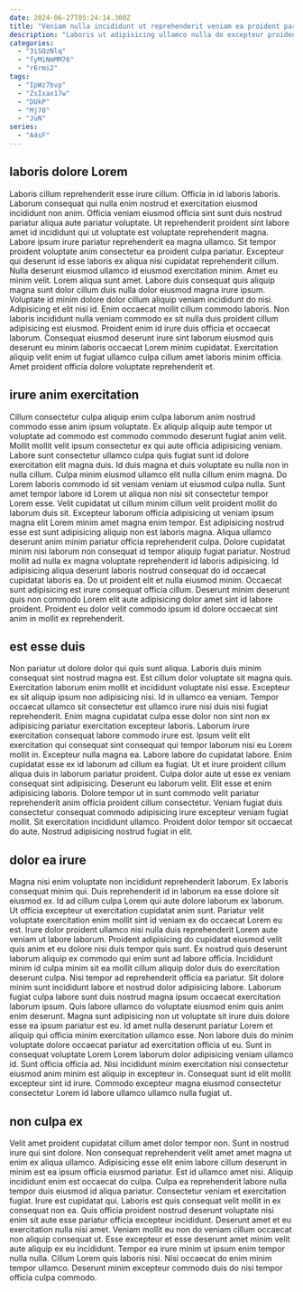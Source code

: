 ```yaml
---
date: 2024-06-27T05:24:14.300Z
title: "Veniam nulla incididunt ut reprehenderit veniam ea proident pariatur."
description: "Laboris ut adipisicing ullamco nulla do excepteur proident cillum nisi. Sunt velit consequat voluptate dolor incididunt nostrud esse cupidatat nostrud nostrud."
categories:
  - "3iSQzNlq"
  - "fyMiNmMM76"
  - "r6rmi2"
tags:
  - "IpWz7bvp"
  - "ZsIxax17w"
  - "DUkP"
  - "Mj70"
  - "JuN"
series:
  - "A4sF"
---
```



## laboris dolore Lorem

Laboris cillum reprehenderit esse irure cillum. Officia in id laboris laboris. Laborum consequat qui nulla enim nostrud et exercitation eiusmod incididunt non anim. Officia veniam eiusmod officia sint sunt duis nostrud pariatur aliqua aute pariatur voluptate. Ut reprehenderit proident sint labore amet id incididunt qui ut voluptate est voluptate reprehenderit magna. Labore ipsum irure pariatur reprehenderit ea magna ullamco. Sit tempor proident voluptate anim consectetur ea proident culpa pariatur. Excepteur qui deserunt id esse laboris ex aliqua nisi cupidatat reprehenderit cillum.
Nulla deserunt eiusmod ullamco id eiusmod exercitation minim. Amet eu minim velit. Lorem aliqua sunt amet. Labore duis consequat quis aliquip magna sunt dolor cillum duis nulla dolor eiusmod magna irure ipsum.
Voluptate id minim dolore dolor cillum aliquip veniam incididunt do nisi. Adipisicing et elit nisi id. Enim occaecat mollit cillum commodo laboris. Non laboris incididunt nulla veniam commodo ex sit nulla duis proident cillum adipisicing est eiusmod. Proident enim id irure duis officia et occaecat laborum. Consequat eiusmod deserunt irure sint laborum eiusmod quis deserunt eu minim laboris occaecat Lorem minim cupidatat. Exercitation aliquip velit enim ut fugiat ullamco culpa cillum amet laboris minim officia. Amet proident officia dolore voluptate reprehenderit et.

## irure anim exercitation

Cillum consectetur culpa aliquip enim culpa laborum anim nostrud commodo esse anim ipsum voluptate. Ex aliquip aliquip aute tempor ut voluptate ad commodo est commodo commodo deserunt fugiat anim velit. Mollit mollit velit ipsum consectetur ex qui aute officia adipisicing veniam. Labore sunt consectetur ullamco culpa quis fugiat sunt id dolore exercitation elit magna duis. Id duis magna et duis voluptate eu nulla non in nulla cillum. Culpa minim eiusmod ullamco elit nulla cillum enim magna. Do Lorem laboris commodo id sit veniam veniam ut eiusmod culpa nulla. Sunt amet tempor labore id Lorem ut aliqua non nisi sit consectetur tempor Lorem esse.
Velit cupidatat ut cillum minim cillum velit proident mollit do laborum duis sit. Excepteur laborum officia adipisicing ut veniam ipsum magna elit Lorem minim amet magna enim tempor. Est adipisicing nostrud esse est sunt adipisicing aliquip non est laboris magna. Aliqua ullamco deserunt anim minim pariatur officia reprehenderit culpa. Dolore cupidatat minim nisi laborum non consequat id tempor aliquip fugiat pariatur.
Nostrud mollit ad nulla ex magna voluptate reprehenderit id laboris adipisicing. Id adipisicing aliqua deserunt laboris nostrud consequat do id occaecat cupidatat laboris ea. Do ut proident elit et nulla eiusmod minim. Occaecat sunt adipisicing est irure consequat officia cillum. Deserunt minim deserunt quis non commodo Lorem elit aute adipisicing dolor amet sint id labore proident. Proident eu dolor velit commodo ipsum id dolore occaecat sint anim in mollit ex reprehenderit.

## est esse duis

Non pariatur ut dolore dolor qui quis sunt aliqua. Laboris duis minim consequat sint nostrud magna est. Est cillum dolor voluptate sit magna quis. Exercitation laborum enim mollit et incididunt voluptate nisi esse. Excepteur ex sit aliquip ipsum non adipisicing nisi. Id in ullamco ea veniam. Tempor occaecat ullamco sit consectetur est ullamco irure nisi duis nisi fugiat reprehenderit.
Enim magna cupidatat culpa esse dolor non sint non ex adipisicing pariatur exercitation excepteur laboris. Laborum irure exercitation consequat labore commodo irure est. Ipsum velit elit exercitation qui consequat sint consequat qui tempor laborum nisi eu Lorem mollit in. Excepteur nulla magna ea. Labore labore do cupidatat labore. Enim cupidatat esse ex id laborum ad cillum ea fugiat. Ut et irure proident cillum aliqua duis in laborum pariatur proident.
Culpa dolor aute ut esse ex veniam consequat sint adipisicing. Deserunt eu laborum velit. Elit esse et enim adipisicing laboris. Dolore tempor ut in sunt commodo velit pariatur reprehenderit anim officia proident cillum consectetur. Veniam fugiat duis consectetur consequat commodo adipisicing irure excepteur veniam fugiat mollit. Sit exercitation incididunt ullamco. Proident dolor tempor sit occaecat do aute. Nostrud adipisicing nostrud fugiat in elit.

## dolor ea irure

Magna nisi enim voluptate non incididunt reprehenderit laborum. Ex laboris consequat minim qui. Duis reprehenderit id in laborum ea esse dolore sit eiusmod ex. Id ad cillum culpa Lorem qui aute dolore laborum ex laborum. Ut officia excepteur ut exercitation cupidatat anim sunt. Pariatur velit voluptate exercitation enim mollit sint id veniam ex do occaecat Lorem eu est. Irure dolor proident ullamco nisi nulla duis reprehenderit Lorem aute veniam ut labore laborum. Proident adipisicing do cupidatat eiusmod velit quis anim et eu dolore nisi duis tempor quis sunt.
Ex nostrud quis deserunt laborum aliquip ex commodo qui enim sunt ad labore officia. Incididunt minim id culpa minim sit ea mollit cillum aliquip dolor duis do exercitation deserunt culpa. Nisi tempor ad reprehenderit officia ea pariatur. Sit dolore minim sunt incididunt labore et nostrud dolor adipisicing labore. Laborum fugiat culpa labore sunt duis nostrud magna ipsum occaecat exercitation laborum ipsum. Quis labore ullamco do voluptate eiusmod enim quis anim enim deserunt. Magna sunt adipisicing non ut voluptate sit irure duis dolore esse ea ipsum pariatur est eu. Id amet nulla deserunt pariatur Lorem et aliquip qui officia minim exercitation ullamco esse.
Non labore duis do minim voluptate dolore occaecat pariatur ad exercitation officia ut eu. Sunt in consequat voluptate Lorem Lorem laborum dolor adipisicing veniam ullamco id. Sunt officia officia ad. Nisi incididunt minim exercitation nisi consectetur eiusmod anim minim est aliquip in excepteur in. Consequat sunt id elit mollit excepteur sint id irure. Commodo excepteur magna eiusmod consectetur consectetur Lorem id labore ullamco ullamco nulla fugiat ut.

## non culpa ex

Velit amet proident cupidatat cillum amet dolor tempor non. Sunt in nostrud irure qui sint dolore. Non consequat reprehenderit velit amet amet magna ut enim ex aliqua ullamco. Adipisicing esse elit enim labore cillum deserunt in minim est ea ipsum officia eiusmod pariatur. Est id ullamco amet nisi. Aliquip incididunt enim est occaecat do culpa. Culpa ea reprehenderit labore nulla tempor duis eiusmod id aliqua pariatur. Consectetur veniam et exercitation fugiat.
Irure est cupidatat qui. Laboris est quis consequat velit mollit in ex consequat non ea. Quis officia proident nostrud deserunt voluptate nisi enim sit aute esse pariatur officia excepteur incididunt. Deserunt amet et eu exercitation nulla nisi amet. Veniam mollit eu non do veniam cillum occaecat non aliquip consequat ut.
Esse excepteur et esse deserunt amet minim velit aute aliquip ex eu incididunt. Tempor ea irure minim ut ipsum enim tempor nulla nulla. Cillum Lorem quis laboris nisi. Nisi occaecat do enim minim tempor ullamco. Deserunt minim excepteur commodo duis do nisi tempor officia culpa commodo.

